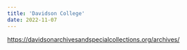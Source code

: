 ```yaml
---
title: 'Davidson College'
date: 2022-11-07
---
```

https://davidsonarchivesandspecialcollections.org/archives/

